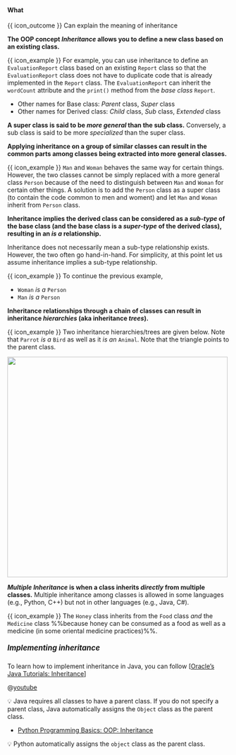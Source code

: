 <div id="title">

#### What

</div>

<span id="prereqs"></span>

<span id="outcomes">{{ icon_outcome }} Can explain the meaning of inheritance</span>

<div id="body">

**The OOP concept _Inheritance_ allows you to define a new class based on an existing class.** 

<tip-box>

{{ icon_example }} For example, you can use inheritance to define an `EvaluationReport` class based on an existing `Report` class so that the `EvaluationReport` class does not have to duplicate code that is already implemented in the `Report` class. The `EvaluationReport` can inherit the `wordCount` attribute and the `print()` method from the _base class_ `Report`.

</tip-box>

* Other names for Base class: _Parent_ class, _Super_ class
* Other names for Derived class: _Child_ class, _Sub_ class, _Extended_ class

**A super class is said to be _more general_ than the sub class.** Conversely, a sub class is said to be more _specialized_ than the super class.

**Applying inheritance on a group of similar classes can result in the common parts among classes being extracted into more general classes.** 

<tip-box>

{{ icon_example }} `Man` and `Woman` behaves the same way for certain things. However, the two classes cannot be simply replaced with a more general class `Person` because of the need to distinguish between `Man` and `Woman` for certain other things. A solution is to add the `Person` class as a super class (to contain the code common to men and woment) and let `Man` and `Woman` inherit from `Person` class.

</tip-box>

**Inheritance implies the derived class can be considered as a _sub-type_ of the base class (and the base class is a _super-type_ of the derived class), resulting in an _is a_ relationship.**  

<tip-box type="info">

Inheritance does not necessarily mean a sub-type relationship exists. However, the two often go hand-in-hand. For simplicity, at this point let us assume inheritance implies a sub-type relationship.

</tip-box>

<tip-box>

{{ icon_example }} To continue the previous example,
* `Woman` _is a_ `Person` 
* `Man` _is a_ `Person`

</tip-box>

**Inheritance relationships through a chain of classes can result in inheritance _hierarchies_ (aka inheritance _trees_).**


<tip-box>

{{ icon_example }} Two inheritance hierarchies/trees are given below. Note that `Parrot` _is a_ `Bird` as well as it _is an_ `Animal`. Note that the triangle points to the parent class. 

<img src="{{baseUrl}}/oop/inheritance/what/images/inheritanceTreesExamples.png" width="500" />
<p/>

</tip-box>

**_Multiple Inheritance_ is when a class inherits _directly_ from multiple classes.** Multiple inheritance among classes is allowed in some languages (e.g., Python, C++) but not in other languages (e.g., Java, C#).

<tip-box>

{{ icon_example }} The `Honey` class inherits from the `Food` class _and_ the `Medicine` class %%because honey can be consumed as a food as well as a medicine (in some oriental medicine practices)%%.


</tip-box>

##### <big>Implementing inheritance</big>
<div class="alt-java">

To learn how to implement inheritance in Java, you can follow [[Oracle’s Java Tutorials: Inheritance](https://docs.oracle.com/javase/tutorial/java/IandI/subclasses.html)]

<panel type="seamless" header="{{ icon_video }} A very beginner-friendly video about implementing Java inheritance.">

@[youtube](9JpNY-XAseg)

</panel><p/>

:bulb: Java requires all classes to have a parent class. If you do not specify a parent class, Java automatically assigns the `Object` class as the parent class.
</div>
<div class="alt-python">


* [Python Programming Basics: OOP: Inheritance](https://nus-te3201.github.io/website/programming/toc/oop.html#inheritance)

:bulb: Python automatically assigns the `object` class as the parent class.
</div>

</div>

<div id="extras">
 <include src="exercises.md" />
</div>